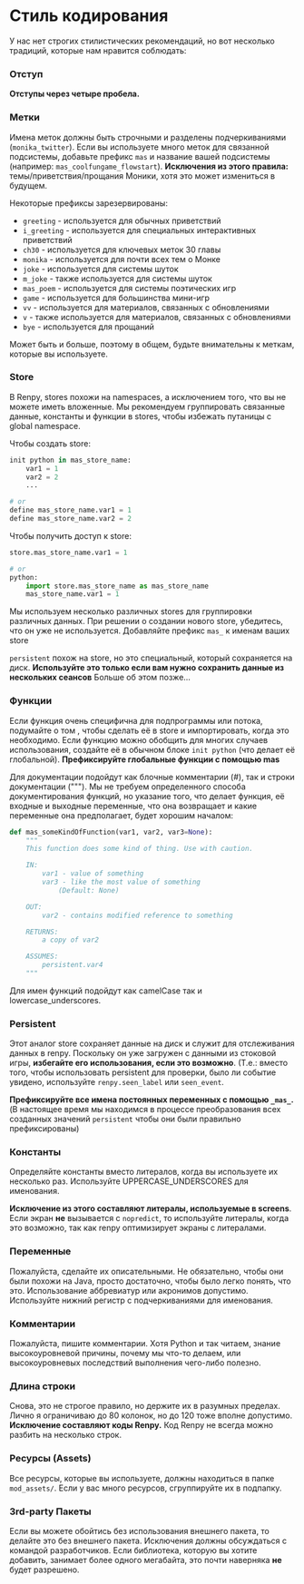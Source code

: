 # Стиль кодирования

У нас нет строгих стилистических рекомендаций, но вот несколько традиций, которые нам нравится соблюдать:

### Отступ

**Отступы через четыре пробела.**

### Метки

Имена меток должны быть строчными и разделены подчеркиваниями (`monika_twitter`). 
Если вы используете много меток для связанной подсистемы, добавьте префикс `mas` и название вашей подсистемы (например: `mas_coolfungame_flowstart`). **Исключения из этого правила:** темы/приветствия/прощания Моники, хотя это может измениться в будущем.

Некоторые префиксы зарезервированы:

- `greeting` - используется для обычных приветствий
- `i_greeting` - используется для специальных интерактивных приветствий
- `ch30` - используется для ключевых меток 30 главы
- `monika` - используется для почти всех тем о Монке
- `joke` - используется для системы шуток
- `m_joke` - также используется для системы шуток
- `mas_poem` - используется для системы поэтических игр
- `game` - используется для большинства мини-игр
- `vv` - используется для материалов, связанных с обновлениями
- `v` - также используется для материалов, связанных с обновлениями
- `bye` - используется для прощаний

Может быть и больше, поэтому в общем, будьте внимательны к меткам, которые вы используете.


### Store

В Renpy, stores похожи на namespaces, а исключением того, что вы не можете иметь вложенные. Мы рекомендуем группировать связанные данные, константы и функции в stores, чтобы избежать путаницы с global namespace.

Чтобы создать store:
```python
init python in mas_store_name:
    var1 = 1
    var2 = 2
    ...

# or
define mas_store_name.var1 = 1
define mas_store_name.var2 = 2
```

Чтобы получить доступ к store:
```python
store.mas_store_name.var1 = 1

# or
python:
    import store.mas_store_name as mas_store_name
    mas_store_name.var1 = 1
```

Мы используем несколько различных stores для группировки различных данных. При решении о создании нового store, убедитесь, что он уже не используется. Добавляйте префикс `mas_` к именам ваших store 

`persistent` похож на store, но это специальный, который сохраняется на диск.
**Используйте это только если вам нужно сохранить данные из нескольких сеансов** 
Больше об этом позже...

### Функции

Если функция очень специфична для подпрограммы или потока, подумайте о том , чтобы сделать её в store и импортировать, когда это необходимо. Если функцию можно обобщить для многих случаев использования, создайте её в обычном блоке `init python` (что делает её глобальной). **Префиксируйте глобальные функции с помощью mas**

Для документации подойдут как блочные комментарии (#), так и строки документации ("""). Мы не требуем определенного способа документирования функций, но указание того, что делает функция, её входные и выходные переменные, что она возвращает и какие переменные она предполагает, будет хорошим началом:

```python
def mas_someKindOfFunction(var1, var2, var3=None):
    """
    This function does some kind of thing. Use with caution.

    IN:
        var1 - value of something
        var3 - like the most value of something
            (Default: None)

    OUT:
        var2 - contains modified reference to something

    RETURNS:
        a copy of var2

    ASSUMES:
        persistent.var4 
    """
```
Для имен функций подойдут как camelCase так и lowercase_underscores.

### Persistent

Этот аналог store сохраняет данные на диск и служит для отслеживания данных в renpy.
Поскольку он уже загружен с данными из стоковой игры, **избегайте его использования, если это возможно**. (Т.е.: вместо того, чтобы использовать persistent для проверки, было ли событие увидено, используйте `renpy.seen_label` или `seen_event`.

**Префиксируйте все имена постоянных переменных с помощью `_mas_`.** (В настоящее время мы находимся в процессе преобразования всех созданных значений `persistent` чтобы они были правильно префиксированы)

### Константы

Определяйте константы вместо литералов, когда вы используете их несколько раз. Используйте UPPERCASE_UNDERSCORES для именования.

**Исключение из этого составляют литералы, используемые в screens**. Если экран **не**
вызывается с `nopredict`, то используйте литералы, когда это возможно, так как renpy оптимизирует экраны с литералами.

### Переменные

Пожалуйста, сделайте их описательными. Не обязательно, чтобы они были похожи на Java, просто достаточно, чтобы было легко понять, что это. Использование аббревиатур или акронимов допустимо. Используйте нижний регистр с подчеркиваниями для именования.

### Комментарии

Пожалуйста, пишите комментарии. Хотя Python и так читаем, знание высокоуровневой причины, почему мы что-то делаем, или высокоуровневых последствий выполнения чего-либо полезно.

### Длина строки

Снова, это не строгое правило, но держите их в разумных пределах. Лично я ограничиваю до 80 колонок, но до 120 тоже вполне допустимо.
**Исключение составляют коды Renpy.** Код Renpy не всегда можно разбить на несколько строк.

### Ресурсы (Assets)

Все ресурсы, которые вы используете, должны находиться в папке `mod_assets/`. Если у вас много ресурсов, сгруппируйте их в подпапку.

### 3rd-party Пакеты

Если вы можете обойтись без использования внешнего пакета, то делайте это без внешнего пакета. Исключения должны обсуждаться с командой разработчиков. Если библиотека, которую вы хотите добавить, занимает более одного мегабайта, это почти наверняка **не** будет разрешено.
